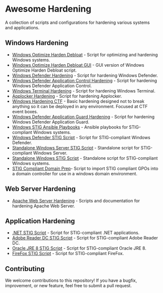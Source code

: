 # Awesome Hardening

A collection of scripts and configurations for hardening various systems and applications.

## Windows Hardening

- [Windows Optimize Harden Debloat](https://github.com/simeononsecurity/Windows-Optimize-Harden-Debloat) - Script for optimizing and hardening Windows systems.
- [Windows Optimize Harden Debloat GUI](https://github.com/simeononsecurity/Windows-Optimize-Harden-Debloat-GUI) - GUI version of Windows Optimize Harden Debloat script.
- [Windows Defender Hardening](https://github.com/simeononsecurity/Windows-Defender-Hardening) - Script for hardening Windows Defender.
- [Windows Defender Application Control Hardening](https://github.com/simeononsecurity/Windows-Defender-Application-Control-Hardening) - Script for hardening Windows Defender Application Control.
- [Windows Terminal Hardening](https://github.com/simeononsecurity/Windows-Terminal-Hardening) - Script for hardening Windows Terminal.
- [Applocker Hardening](https://github.com/simeononsecurity/Applocker-Hardening) - Script for hardening Applocker.
- [Windows Hardening CTF](https://github.com/simeononsecurity/Windows-Hardening-CTF) - Basic hardening designed not to break anything so it can be deployed in any environment. Focused at CTF event boxes.
- [Windows Defender Application Guard Hardening](https://github.com/simeononsecurity/Windows-Defender-Application-Guard-Hardening) - Script for hardening Windows Defender Application Guard.
- [Windows STIG Ansible Playbooks](https://github.com/simeononsecurity/Windows_STIG_Ansible) - Ansible playbooks for STIG-compliant Windows systems.
- [Windows Defender STIG Script](https://github.com/simeononsecurity/Windows-Defender-STIG-Script) - Script for STIG-compliant Windows Defender.
- [Standalone Windows Server STIG Script](https://github.com/simeononsecurity/Standalone-Windows-Server-STIG-Script) - Standalone script for STIG-compliant Windows Server.
- [Standalone Windows STIG Script](https://github.com/simeononsecurity/Standalone-Windows-STIG-Script) - Standalone script for STIG-compliant Windows systems.
- [STIG Compliant Domain Prep](https://github.com/simeononsecurity/STIG-Compliant-Domain-Prep)- Script to import STIG compliant GPOs into a domain controller for use in a windows domain environment.

## Web Server Hardening
- [Apache Web Server Hardening](https://github.com/simeononsecurity/Apache-Web-Server-Hardening) - Scripts and documentation for hardening Apache Web Server.

## Application Hardening
- [.NET STIG Script](https://github.com/simeononsecurity/.NET-STIG-Script) - Script for STIG-compliant .NET applications.
- [Adobe Reader DC STIG Script](https://github.com/simeononsecurity/Adobe-Reader-DC-STIG-Script) - Script for STIG-compliant Adobe Reader DC.
- [Oracle JRE 8 STIG Script](https://github.com/simeononsecurity/Oracle-JRE-8-STIG-Script) -  Script for STIG-compliant Oracle JRE 8.
- [FireFox STIG Script](https://github.com/simeononsecurity/FireFox-STIG-Script) - Script for STIG-compliant FireFox.

## Contributing

We welcome contributions to this repository! If you have a bugfix, improvement, or new feature, feel free to submit a pull request.


